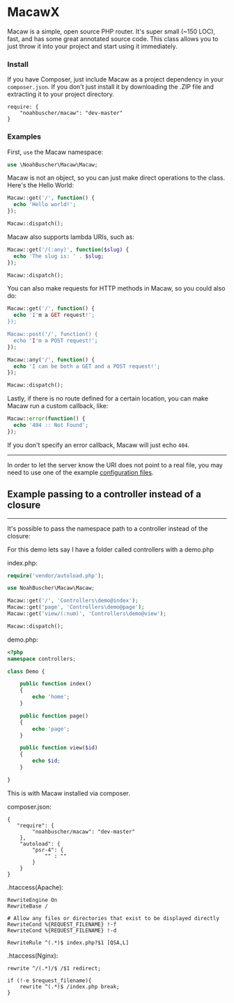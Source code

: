 MacawX
======

Macaw is a simple, open source PHP router. It's super small (~150 LOC), fast, and has some great annotated source code. This class allows you to just throw it into your project and start using it immediately.

### Install

If you have Composer, just include Macaw as a project dependency in your `composer.json`. If you don't just install it by downloading the .ZIP file and extracting it to your project directory.

```
require: {
    "noahbuscher/macaw": "dev-master"
}
```

### Examples

First, `use` the Macaw namespace:

```PHP
use \NoahBuscher\Macaw\Macaw;
```

Macaw is not an object, so you can just make direct operations to the class. Here's the Hello World:

```PHP
Macaw::get('/', function() {
  echo 'Hello world!';
});

Macaw::dispatch();
```

Macaw also supports lambda URIs, such as:

```PHP
Macaw::get('/(:any)', function($slug) {
  echo 'The slug is: ' . $slug;
});

Macaw::dispatch();
```

You can also make requests for HTTP methods in Macaw, so you could also do:

```PHP
Macaw::get('/', function() {
  echo 'I'm a GET request!';
});

Macaw::post('/', function() {
  echo 'I'm a POST request!';
});

Macaw::any('/', function() {
  echo 'I can be both a GET and a POST request!';
});

Macaw::dispatch();
```

Lastly, if there is no route defined for a certain location, you can make Macaw run a custom callback, like:

```PHP
Macaw::error(function() {
  echo '404 :: Not Found';
});
```

If you don't specify an error callback, Macaw will just echo `404`.

<hr>

In order to let the server know the URI does not point to a real file, you may need to use one of the example [configuration files](https://github.com/noahbuscher/Macaw/blob/master/config).


## Example passing to a controller instead of a closure
<hr>
It's possible to pass the namespace path to a controller instead of the closure:

For this demo lets say I have a folder called controllers with a demo.php

index.php:

```php
require('vendor/autoload.php');

use NoahBuscher\Macaw\Macaw;

Macaw::get('/', 'Controllers\demo@index');
Macaw::get('page', 'Controllers\demo@page');
Macaw::get('view/(:num)', 'Controllers\demo@view');

Macaw::dispatch();
```

demo.php:

```php
<?php
namespace controllers;

class Demo {

    public function index()
    {
        echo 'home';
    }

    public function page()
    {
        echo 'page';
    }

    public function view($id)
    {
        echo $id;
    }

}
```

This is with Macaw installed via composer.

composer.json:

```
{
   "require": {
        "noahbuscher/macaw": "dev-master"
    },
    "autoload": {
        "psr-4": {
            "" : ""
        }
    }
}
````

.htaccess(Apache):

```
RewriteEngine On
RewriteBase /

# Allow any files or directories that exist to be displayed directly
RewriteCond %{REQUEST_FILENAME} !-f
RewriteCond %{REQUEST_FILENAME} !-d

RewriteRule ^(.*)$ index.php?$1 [QSA,L]
```

.htaccess(Nginx):

```
rewrite ^/(.*)/$ /$1 redirect;

if (!-e $request_filename){
	rewrite ^(.*)$ /index.php break;
}

```
